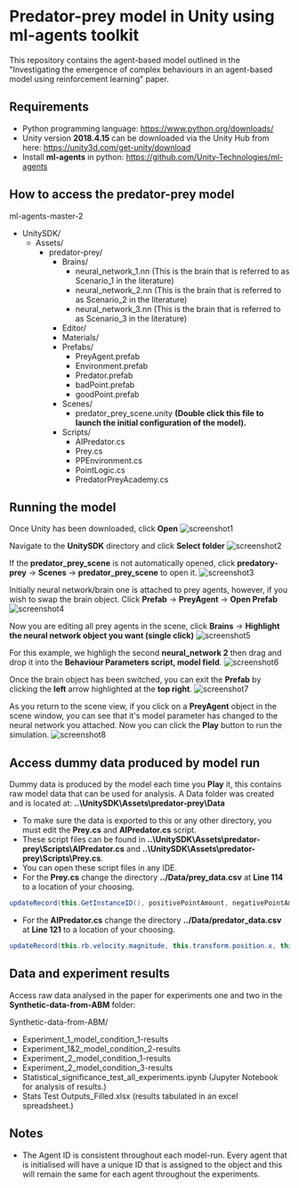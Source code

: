 # Predator-prey model in Unity using ml-agents toolkit


This repository contains the agent-based model outlined in the "Investigating the emergence of complex behaviours in an agent-based model using reinforcement learning" paper. 


## Requirements
- Python programming language: https://www.python.org/downloads/
- Unity version **2018.4.15** can be downloaded via the Unity Hub from here: https://unity3d.com/get-unity/download
- Install **ml-agents** in python: https://github.com/Unity-Technologies/ml-agents


## How to access the predator-prey model
ml-agents-master-2
- UnitySDK/
    - Assets/
        - predator-prey/
            - Brains/
              - neural_network_1.nn (This is the brain that is referred to as Scenario_1 in the literature)
              - neural_network_2.nn (This is the brain that is referred to as Scenario_2 in the literature)
              - neural_network_3.nn (This is the brain that is referred to as Scenario_3 in the literature)
            - Editor/
            - Materials/
            - Prefabs/
                - PreyAgent.prefab
                - Environment.prefab
                - Predator.prefab
                - badPoint.prefab
                - goodPoint.prefab
            - Scenes/
                - predator_prey_scene.unity **(Double click this file to launch the initial configuration of the model).**
            - Scripts/
                - AIPredator.cs
                - Prey.cs
                - PPEnvironment.cs
                - PointLogic.cs
                - PredatorPreyAcademy.cs


## Running the model
Once Unity has been downloaded, click **Open**
![screenshot1](https://github.com/SedarOlmez94/Agent_Based_Modelling_Projects/blob/master/Predator-prey_RL_model/Instructions/screen1.png)


Navigate to the **UnitySDK** directory and click **Select folder**
![screenshot2](https://github.com/SedarOlmez94/Agent_Based_Modelling_Projects/blob/master/Predator-prey_RL_model/Instructions/screen2.jpg)


If the **predator_prey_scene** is not automatically opened, click **predatory-prey** -> **Scenes** -> **predator_prey_scene** to open it.
![screenshot3](https://github.com/SedarOlmez94/Agent_Based_Modelling_Projects/blob/master/Predator-prey_RL_model/Instructions/screen3.jpg)


Initially neural network/brain one is attached to prey agents, however, if you wish to swap the brain object. Click **Prefab** -> **PreyAgent** -> **Open Prefab**
![screenshot4](https://github.com/SedarOlmez94/Agent_Based_Modelling_Projects/blob/master/Predator-prey_RL_model/Instructions/screen4.jpg)


Now you are editing all prey agents in the scene, click **Brains** -> **Highlight the neural network object you want (single click)**
![screenshot5](https://github.com/SedarOlmez94/Agent_Based_Modelling_Projects/blob/master/Predator-prey_RL_model/Instructions/screen5.jpg)


For this example, we highligh the second **neural_network 2** then drag and drop it into the **Behaviour Parameters script, model field**.
![screenshot6](https://github.com/SedarOlmez94/Agent_Based_Modelling_Projects/blob/master/Predator-prey_RL_model/Instructions/screen6.jpg)


Once the brain object has been switched, you can exit the **Prefab** by clicking the **left** arrow highlighted at the **top right**.
![screenshot7](https://github.com/SedarOlmez94/Agent_Based_Modelling_Projects/blob/master/Predator-prey_RL_model/Instructions/screen7.jpg)


As you return to the scene view, if you click on a **PreyAgent** object in the scene window, you can see that it's model parameter has changed to the neural network you attached. Now you can click the **Play** button to run the simulation.
![screenshot8](https://github.com/SedarOlmez94/Agent_Based_Modelling_Projects/blob/master/Predator-prey_RL_model/Instructions/screen8.jpg)


## Access dummy data produced by model run
Dummy data is produced by the model each time you **Play** it, this contains raw model data that can be used for analysis. A Data folder was created and is located at: **..\UnitySDK\Assets\predator-prey\Data** 
- To make sure the data is exported to this or any other directory, you must edit the **Prey.cs** and **AIPredator.cs** script.
- These script files can be found in **..\UnitySDK\Assets\predator-prey\Scripts\AIPredator.cs** and **..\UnitySDK\Assets\predator-prey\Scripts\Prey.cs**.
- You can open these script files in any IDE.
- For the **Prey.cs** change the directory **../Data/prey_data.csv** at **Line 114** to a location of your choosing.
```C#
updateRecord(this.GetInstanceID(), positivePointAmount, negativePointAmount, this.agentRigidBody.velocity.magnitude, this.transform.position.x, this.transform.position.z, this.seenByPredator, this.wallTouch, myAcademy.totalScore, "../Data/prey_data.csv");
```
- For the **AIPredator.cs** change the directory **../Data/predator_data.csv** at **Line 121** to a location of your choosing.
```C#
updateRecord(this.rb.velocity.magnitude, this.transform.position.x, this.transform.position.z, dstToTarget, viewCastAngle, wallTouch, "../Data/predator_data.csv");
```


## Data and experiment results
Access raw data analysed in the paper for experiments one and two in the **Synthetic-data-from-ABM** folder:


Synthetic-data-from-ABM/
- Experiment_1_model_condition_1-results
- Experiment_1&2_model_condition_2-results
- Experiment_2_model_condition_1-results
- Experiment_2_model_condition_3-results
- Statistical_significance_test_all_experiments.ipynb (Jupyter Notebook for analysis of results.)
- Stats Test Outputs_Filled.xlsx (results tabulated in an excel spreadsheet.)


## Notes
- The Agent ID is consistent throughout each model-run. Every agent that is initialised will have a unique ID that is assigned to the object and this will remain the same for each agent throughout the experiments. 
